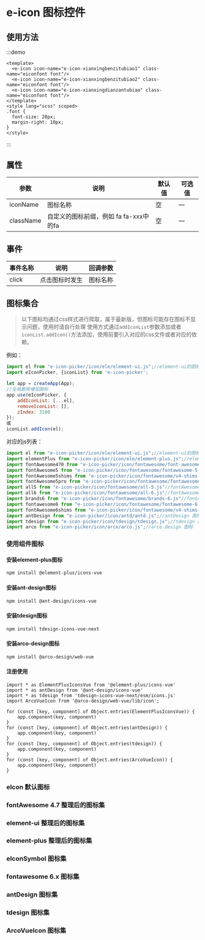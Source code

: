 # e-icon 图标控件

## 使用方法

:::demo

```vue
<template>
  <e-icon icon-name="e-icon-xianxingbenzitubiao1" class-name="eiconfont font"/>
  <e-icon icon-name="e-icon-xianxingbenzitubiao2" class-name="eiconfont font"/>
  <e-icon icon-name="e-icon-xianxingdianzantubiao" class-name="eiconfont font"/>
</template>
<style lang="scss" scoped>
.font {
  font-size: 28px;
  margin-right: 10px;
}
</style>
```

:::

## 属性

| 参数        | 说明                        | 默认值  | 可选值  |
|-----------|---------------------------|------|------|
| iconName  | 	图标名称	                    | 空    | 	—   |
| className | 自定义的图标前缀，例如 fa fa-xxx中的fa | 空    | —    |

## 事件

| 事件名称  | 说明      | 回调参数  |
|-------|---------|-------|
| click | 点击图标时发生 |  图标名称 |

## 图标集合

> 以下图标均通过css样式进行爬取，属于最新版，但图标可能存在图标不显示问题，使用时请自行处理
使用方式通过`addIconList`参数添加或者`iconList.addIcon()`方法添加，使用前要引入对应的css文件或者对应的依赖。

例如：
```js
import el from "e-icon-picker/icon/ele/element-ui.js";//element-ui的图标
import eIconPicker, {iconList} from 'e-icon-picker';

let app = createApp(App);
//全局删除增加图标
app.use(eIconPicker, {
    addIconList: [...el],
    removeIconList: [],
    zIndex: 3100
});
或
iconList.addIcon(el);
```

对应的js列表：
```js
import el from "e-icon-picker/icon/ele/element-ui.js";//element-ui的图标
import elementPlus from "e-icon-picker/icon/ele/element-plus.js";//element-plus的图标
import fontAwesome470 from "e-icon-picker/icon/fontawesome/font-awesome.v4.7.0.js";//fontAwesome470的图标
import fontAwesome5 from "e-icon-picker/icon/fontawesome/fontawesome-5.js";//fontAwesome5.x.x的图标
import fontAwesome5shims from "e-icon-picker/icon/fontawesome/v4-shims-5.js"//fontAwesome5.x.x shims的图标
import fontAwesome5pro from "e-icon-picker/icon/fontawesome/fontawesome-pro-5.js"//fontAwesome5.x.x pro的图标
import all5 from "e-icon-picker/icon/fontawesome/all-5.js"//fontAwesome5.x.x all的图标
import all6 from "e-icon-picker/icon/fontawesome/all-6.js"//fontAwesome6.x.x all的图标
import brands6 from "e-icon-picker/icon/fontawesome/brands-6.js"//fontAwesome6.x.x brands的图标
import fontawesome6 from "e-icon-picker/icon/fontawesome/fontawesome-6.js"//fontAwesome6.x.x fontawesome的图标
import fontAwesome6shims from "e-icon-picker/icon/fontawesome/v4-shims-6.js"//fontAwesome6.x.x shims的图标
import antDesign from "e-icon-picker/icon/antd/antd.js";//antDesign 图标
import tdesign from "e-icon-picker/icon/tdesign/tdesign.js";//tdesign 图标
import arco from "e-icon-picker/icon/arco/arco.js";//arco.design 图标
```
### 使用组件图标
#### 安装element-plus图标
```bash
npm install @element-plus/icons-vue
```

#### 安装ant-design图标
```bash
npm install @ant-design/icons-vue
```

#### 安装tdesign图标
```bash
npm install tdesign-icons-vue-next
```

#### 安装arco-design图标
```bash
npm install @arco-design/web-vue
```
#### 注册使用
```vue
import * as ElementPlusIconsVue from '@element-plus/icons-vue'
import * as antDesign from '@ant-design/icons-vue'
import * as tdesign from 'tdesign-icons-vue-next/esm/icons.js'
import ArcoVueIcon from '@arco-design/web-vue/lib/icon';

for (const [key, component] of Object.entries(ElementPlusIconsVue)) {
    app.component(key, component)
}
for (const [key, component] of Object.entries(antDesign)) {
    app.component(key, component)
}
for (const [key, component] of Object.entries(tdesign)) {
    app.component(key, component)
}
for (const [key, component] of Object.entries(ArcoVueIcon)) {
    app.component(key, component)
}
```

### eIcon 默认图标

<iconList type="eIcon"/>

### fontAwesome 4.7 整理后的图标集

<iconList type="fontAwesomeV470"/>

### element-ui 整理后的图标集

<iconList type="ele"/>

### element-plus 整理后的图标集

<iconList type="elementPlus"/>

### eIconSymbol 图标集

<iconList type="eIconSymbol"/>

### fontawesome 6.x 图标集

<iconList type="fontawesome"/>


### antDesign 图标集

<iconList type="antDesign"/>

### tdesign 图标集

<iconList type="tdesign"/>

### ArcoVueIcon 图标集

<iconList type="arco"/>

